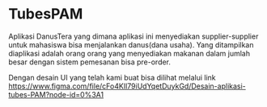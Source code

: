 # TubesPAM

Aplikasi DanusTera yang dimana aplikasi ini menyediakan supplier-supplier untuk mahasiswa bisa menjalankan danus(dana usaha). Yang ditampilkan diaplikasi adalah orang orang yang menyediakan makanan dalam jumlah besar dengan sistem pemesanan bisa pre-order.

Dengan desain UI yang telah kami buat bisa dilihat melalui link https://www.figma.com/file/cFo4KIl79iUdYqetDuykGd/Desain-aplikasi-tubes-PAM?node-id=0%3A1

